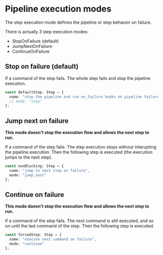 # Pipeline execution modes

The step execution mode defines the pipeline or step behavior on failure.

There is actually 3 step execution modes:

- StopOnFailure (default)
- JumpNextOnFailure
- ContinueOnFailure

## Stop on failure (default)

If a command of the step fails.
The whole step fails and stop the pipeline execution.

```ts
const defaultStep: Step = {
  name: "stop the pipeline and run on_failure hooks on pipeline failure",
  // mode: "stop"
};
```

## Jump next on failure

**This mode doesn't stop the execution flow and allows the next step to run.**

If a command of the step fails.
The step execution stops without interupting the pipeline execution.
Then the following step is executed (the execution jumps to the next step).

```ts
const nonBlocking: Step = {
  name: "jump to next step on failure",
  mode: "jump_next"
};
```

## Continue on failure

**This mode doesn't stop the execution flow and allows the next step to run.**

If a command of the step fails.
The next command is still executed, and so on until the last command of the step.
Then the following step is executed.

```ts
const forcedStep: Step = {
  name: "execute next command on failure",
  mode: "continue"
};
```
